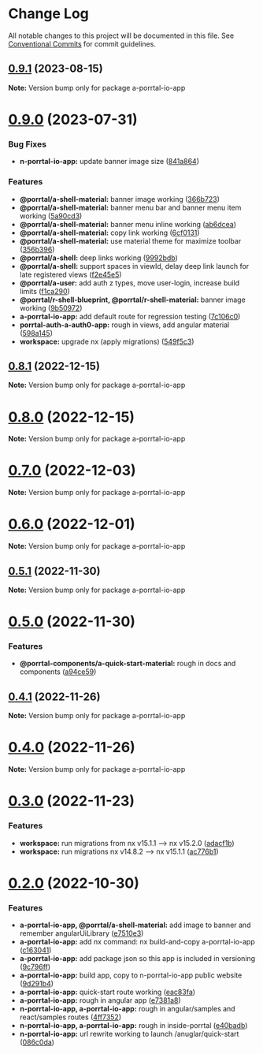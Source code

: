 # Change Log

All notable changes to this project will be documented in this file.
See [Conventional Commits](https://conventionalcommits.org) for commit guidelines.

## [0.9.1](https://github.com/comcast-porrtal/porrtal/compare/v0.9.0...v0.9.1) (2023-08-15)

**Note:** Version bump only for package a-porrtal-io-app

# [0.9.0](https://github.com/datumgeek/porrtal/compare/v0.8.1...v0.9.0) (2023-07-31)

### Bug Fixes

- **n-porrtal-io-app:** update banner image size ([841a864](https://github.com/datumgeek/porrtal/commit/841a86483ae0884fbeb9e9cd2344b6631ad5b2b9))

### Features

- **@porrtal/a-shell-material:** banner image working ([366b723](https://github.com/datumgeek/porrtal/commit/366b723cf66eb761cf1e1f8e428879cc6e648cca))
- **@porrtal/a-shell-material:** banner menu bar and banner menu item working ([5a90cd3](https://github.com/datumgeek/porrtal/commit/5a90cd3e5fdb1d907d82b1d9c8eb095ceb688ab4))
- **@porrtal/a-shell-material:** banner menu inline working ([ab6dcea](https://github.com/datumgeek/porrtal/commit/ab6dcea24ad743a8049ed0d9771a36a9d851fdeb))
- **@porrtal/a-shell-material:** copy link working ([6cf0131](https://github.com/datumgeek/porrtal/commit/6cf0131ae052c3c903a99080c1286d85608df279))
- **@porrtal/a-shell-material:** use material theme for maximize toolbar ([356b396](https://github.com/datumgeek/porrtal/commit/356b3966a87ae95f83da3146eb36db8ba4ba2104))
- **@porrtal/a-shell:** deep links working ([9992bdb](https://github.com/datumgeek/porrtal/commit/9992bdbb80b0d71e1748e99199162eb39d6e9775))
- **@porrtal/a-shell:** support spaces in viewId, delay deep link launch for late registered views ([f2e45e5](https://github.com/datumgeek/porrtal/commit/f2e45e59f3e707561daa8f8bf6727989c8382452))
- **@porrtal/a-user:** add auth z types, move user-login, increase build limits ([f1ca290](https://github.com/datumgeek/porrtal/commit/f1ca2903b0edc01297bbc3b9c98b38e3943192f9))
- **@porrtal/r-shell-blueprint, @porrtal/r-shell-material:** banner image working ([9b50972](https://github.com/datumgeek/porrtal/commit/9b509720cc0001b8838481cff42ff20856889c40))
- **a-porrtal-io-app:** add default route for regression testing ([7c106c0](https://github.com/datumgeek/porrtal/commit/7c106c08d4ea2bdcd1e0d6960f8e1be871bea883))
- **porrtal-auth-a-auth0-app:** rough in views, add angular material ([598a145](https://github.com/datumgeek/porrtal/commit/598a145fc1896971e841776fa30eaa25e4c10949))
- **workspace:** upgrade nx (apply migrations) ([549f5c3](https://github.com/datumgeek/porrtal/commit/549f5c353259b49d668ad91397b9b05a7fadb7e7))

## [0.8.1](https://github.com/datumgeek/porrtal/compare/v0.8.0...v0.8.1) (2022-12-15)

**Note:** Version bump only for package a-porrtal-io-app

# [0.8.0](https://github.com/datumgeek/porrtal/compare/v0.7.0...v0.8.0) (2022-12-15)

**Note:** Version bump only for package a-porrtal-io-app

# [0.7.0](https://github.com/datumgeek/porrtal/compare/v0.6.0...v0.7.0) (2022-12-03)

**Note:** Version bump only for package a-porrtal-io-app

# [0.6.0](https://github.com/datumgeek/porrtal/compare/v0.5.1...v0.6.0) (2022-12-01)

**Note:** Version bump only for package a-porrtal-io-app

## [0.5.1](https://github.com/datumgeek/porrtal/compare/v0.5.0...v0.5.1) (2022-11-30)

**Note:** Version bump only for package a-porrtal-io-app

# [0.5.0](https://github.com/datumgeek/porrtal/compare/v0.4.1...v0.5.0) (2022-11-30)

### Features

- **@porrtal-components/a-quick-start-material:** rough in docs and components ([a94ce59](https://github.com/datumgeek/porrtal/commit/a94ce594385602bdeb5c5f3739cff61656b97006))

## [0.4.1](https://github.com/datumgeek/porrtal/compare/v0.4.0...v0.4.1) (2022-11-26)

**Note:** Version bump only for package a-porrtal-io-app

# [0.4.0](https://github.com/datumgeek/porrtal/compare/v0.3.0...v0.4.0) (2022-11-26)

**Note:** Version bump only for package a-porrtal-io-app

# [0.3.0](https://github.com/datumgeek/porrtal/compare/v0.2.0...v0.3.0) (2022-11-23)

### Features

- **workspace:** run migrations from nx v15.1.1 --> nx v15.2.0 ([adacf1b](https://github.com/datumgeek/porrtal/commit/adacf1b591fd0ddb3a1bf8b44c304a20b6963ec2))
- **workspace:** run migrations nx v14.8.2 --> nx v15.1.1 ([ac776b1](https://github.com/datumgeek/porrtal/commit/ac776b12c33bedb260e5fda2214a19bed5adc67c))

# [0.2.0](https://github.com/datumgeek/porrtal/compare/v0.1.0...v0.2.0) (2022-10-30)

### Features

- **a-porrtal-io-app, @porrtal/a-shell-material:** add image to banner and remember angularUiLibrary ([e7510e3](https://github.com/datumgeek/porrtal/commit/e7510e3c1145bc3295dc43dfd2237e893f5f9fe5))
- **a-porrtal-io-app:** add nx command: nx build-and-copy a-porrtal-io-app ([c163041](https://github.com/datumgeek/porrtal/commit/c1630416015fa315063d899ac2717a024a771186))
- **a-porrtal-io-app:** add package json so this app is included in versioning ([9c796ff](https://github.com/datumgeek/porrtal/commit/9c796fff9e01c98033bd415352cba6b4a0e746c6))
- **a-porrtal-io-app:** build app, copy to n-porrtal-io-app public website ([9d291b4](https://github.com/datumgeek/porrtal/commit/9d291b4974799f871101497053235ee6441a1424))
- **a-porrtal-io-app:** quick-start route working ([eac83fa](https://github.com/datumgeek/porrtal/commit/eac83fa0402159d7e9a4923d531516b5c0aa6789))
- **a-porrtal-io-app:** rough in angular app ([e7381a8](https://github.com/datumgeek/porrtal/commit/e7381a8d324f18413b909e8800874d235e1f8567))
- **n-porrtal-io-app, a-porrtal-io-app:** rough in angular/samples and react/samples routes ([4ff7352](https://github.com/datumgeek/porrtal/commit/4ff7352477ba896d79e6241e04aa13fe4e401aa8))
- **n-porrtal-io-app, a-porrtal-io-app:** rough in inside-porrtal ([e40badb](https://github.com/datumgeek/porrtal/commit/e40badb12169135b0eaa9c8e81d322869fdbae5f))
- **n-porrtal-io-app:** url rewrite working to launch /anuglar/quick-start ([086c0da](https://github.com/datumgeek/porrtal/commit/086c0da317950fc64b9ef543db0ae5b73016b3c6))
